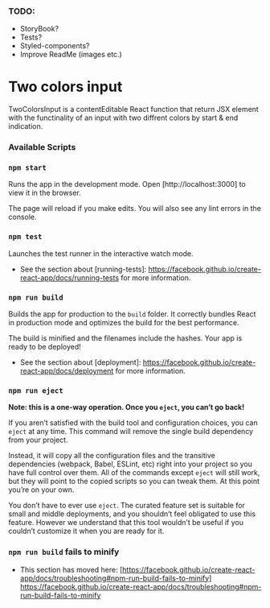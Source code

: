 ### TODO:

- StoryBook?
- Tests?
- Styled-components?
- Improve ReadMe (images etc.)

# Two colors input

TwoColorsInput is a contentEditable React function that return JSX element with the functinality of an input
with two diffrent colors by start & end indication.

### Available Scripts

### `npm start`

Runs the app in the development mode.
Open [http://localhost:3000] to view it in the browser.

The page will reload if you make edits.
You will also see any lint errors in the console.

### `npm test`

Launches the test runner in the interactive watch mode.

- See the section about [running-tests]:
  https://facebook.github.io/create-react-app/docs/running-tests for more information.

### `npm run build`

Builds the app for production to the `build` folder.
It correctly bundles React in production mode and optimizes the build for the best performance.

The build is minified and the filenames include the hashes.
Your app is ready to be deployed!

- See the section about [deployment]:
  https://facebook.github.io/create-react-app/docs/deployment for more information.

### `npm run eject`

**Note: this is a one-way operation. Once you `eject`, you can’t go back!**

If you aren’t satisfied with the build tool and configuration choices, you can `eject` at any time. This command will remove the single build dependency from your project.

Instead, it will copy all the configuration files and the transitive dependencies (webpack, Babel, ESLint, etc) right into your project so you have full control over them. All of the commands except `eject` will still work, but they will point to the copied scripts so you can tweak them. At this point you’re on your own.

You don’t have to ever use `eject`. The curated feature set is suitable for small and middle deployments, and you shouldn’t feel obligated to use this feature. However we understand that this tool wouldn’t be useful if you couldn’t customize it when you are ready for it.

### `npm run build` fails to minify

- This section has moved here: [https://facebook.github.io/create-react-app/docs/troubleshooting#npm-run-build-fails-to-minify]
  https://facebook.github.io/create-react-app/docs/troubleshooting#npm-run-build-fails-to-minify
